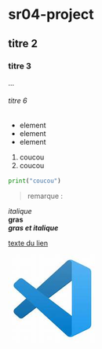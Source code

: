 # sr04-project
## titre 2
### titre 3
...
###### titre 6

- element
- element
- element

1. coucou
2. coucou


```python
print("coucou")
```

> remarque :
 
*italique*  
**gras**  
***gras et italique***

[texte du lien](https://code.visualstudio.com/docs/?dv=win64user)

![alt text](./image.png)